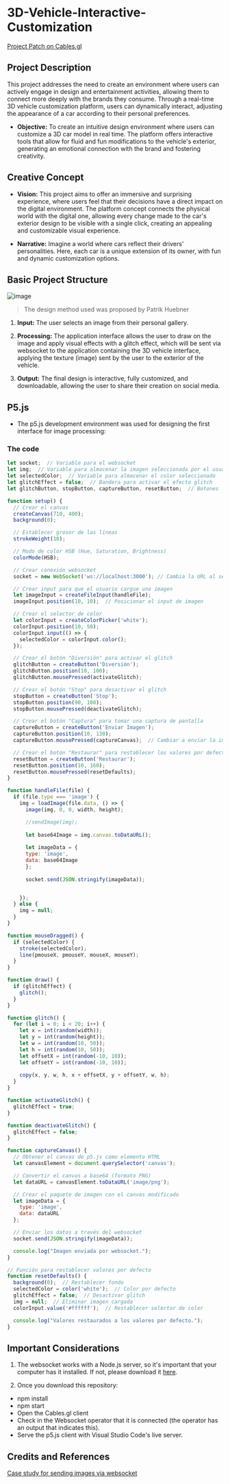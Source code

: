 # 3D-Vehicle-Interactive-Customization

[Project Patch on Cables.gl](https://cables.gl/p/buYL8q)

## Project Description

This project addresses the need to create an environment where users can actively engage in design and entertainment activities, allowing them to connect more deeply with the brands they consume. Through a real-time 3D vehicle customization platform, users can dynamically interact, adjusting the appearance of a car according to their personal preferences.

* **Objective:** To create an intuitive design environment where users can customize a 3D car model in real time. The platform offers interactive tools that allow for fluid and fun modifications to the vehicle's exterior, generating an emotional connection with the brand and fostering creativity.

## Creative Concept

* **Vision:** This project aims to offer an immersive and surprising experience, where users feel that their decisions have a direct impact on the digital environment. The platform concept connects the physical world with the digital one, allowing every change made to the car's exterior design to be visible with a single click, creating an appealing and customizable visual experience.

* **Narrative:** Imagine a world where cars reflect their drivers' personalities. Here, each car is a unique extension of its owner, with fun and dynamic customization options.

## Basic Project Structure

![image](https://github.com/user-attachments/assets/54c422a1-5525-4fca-89eb-8eea83ff71c2)

> The design method used was proposed by Patrik Huebner

1. **Input:** The user selects an image from their personal gallery.

2. **Processing:** The application interface allows the user to draw on the image and apply visual effects with a glitch effect, which will be sent via websocket to the application containing the 3D vehicle interface, applying the texture (image) sent by the user to the exterior of the vehicle.

3. **Output:** The final design is interactive, fully customized, and downloadable, allowing the user to share their creation on social media.

## P5.js

* The p5.js development environment was used for designing the first interface for image processing:

### The code
```js
let socket;  // Variable para el websocket
let img;  // Variable para almacenar la imagen seleccionada por el usuario (opcional)
let selectedColor;  // Variable para almacenar el color seleccionado
let glitchEffect = false;  // Bandera para activar el efecto glitch
let glitchButton, stopButton, captureButton, resetButton;  // Botones

function setup() {
  // Crear el canvas
  createCanvas(710, 400);
  background(0);

  // Establecer grosor de las líneas
  strokeWeight(10);

  // Modo de color HSB (Hue, Saturation, Brightness)
  colorMode(HSB);

  // Crear conexión websocket
  socket = new WebSocket('ws://localhost:3000'); // Cambia la URL al servidor websocket correcto

  // Crear input para que el usuario cargue una imagen
  let imageInput = createFileInput(handleFile);
  imageInput.position(10, 10);  // Posicionar el input de imagen

  // Crear el selector de color
  let colorInput = createColorPicker('white');
  colorInput.position(10, 50);
  colorInput.input(() => {
    selectedColor = colorInput.color();
  });

  // Crear el botón "Diversión" para activar el glitch
  glitchButton = createButton('Diversión');
  glitchButton.position(10, 100);
  glitchButton.mousePressed(activateGlitch);

  // Crear el botón "Stop" para desactivar el glitch
  stopButton = createButton('Stop');
  stopButton.position(90, 100);
  stopButton.mousePressed(deactivateGlitch);

  // Crear el botón "Captura" para tomar una captura de pantalla
  captureButton = createButton('Enviar Imagen');
  captureButton.position(10, 130);
  captureButton.mousePressed(captureCanvas);  // Cambiar a enviar la imagen por websocket

  // Crear el botón "Restaurar" para restablecer los valores por defecto
  resetButton = createButton('Restaurar');
  resetButton.position(10, 160);
  resetButton.mousePressed(resetDefaults);
}

function handleFile(file) {
  if (file.type === 'image') {
    img = loadImage(file.data, () => {
      image(img, 0, 0, width, height);

      //sendImage(img);
      
      let base64Image = img.canvas.toDataURL();
  
      let imageData = {
      type: 'image',
      data: base64Image
      };
  
      socket.send(JSON.stringify(imageData));


    });
  } else {
    img = null;
  }
}

function mouseDragged() {
  if (selectedColor) {
    stroke(selectedColor);
    line(pmouseX, pmouseY, mouseX, mouseY);
  }
}

function draw() {
  if (glitchEffect) {
    glitch();
  }
}

function glitch() {
  for (let i = 0; i < 20; i++) {
    let x = int(random(width));
    let y = int(random(height));
    let w = int(random(10, 50));
    let h = int(random(10, 50));
    let offsetX = int(random(-10, 10));
    let offsetY = int(random(-10, 10));
    
    copy(x, y, w, h, x + offsetX, y + offsetY, w, h);
  }
}

function activateGlitch() {
  glitchEffect = true;
}

function deactivateGlitch() {
  glitchEffect = false;
}

function captureCanvas() {
  // Obtener el canvas de p5.js como elemento HTML
  let canvasElement = document.querySelector('canvas');

  // Convertir el canvas a base64 (formato PNG)
  let dataURL = canvasElement.toDataURL('image/png');

  // Crear el paquete de imagen con el canvas modificado
  let imageData = {
    type: 'image',
    data: dataURL
  };

  // Enviar los datos a través del websocket
  socket.send(JSON.stringify(imageData));

  console.log("Imagen enviada por websocket.");
}

// Función para restablecer valores por defecto
function resetDefaults() {
  background(0);  // Restablecer fondo
  selectedColor = color('white');  // Color por defecto
  glitchEffect = false;  // Desactivar glitch
  img = null;  // Eliminar imagen cargada
  colorInput.value('#ffffff');  // Restablecer selector de color

  console.log("Valores restaurados a los valores por defecto.");
}

```

## Important Considerations

1. The websocket works with a Node.js server, so it's important that your computer has it installed. If not, please download it [here](https://nodejs.org/en).

2. Once you download this repository:

* npm install
* npm start
* Open the Cables.gl client
* Check in the Websocket operator that it is connected (the operator has an output that indicates this).
* Serve the p5.js client with Visual Studio Code's live server.

## Credits and References
[Case study for sending images via websocket](https://github.com/juanferfranco/WebsocketP5-ImageToCableG)
